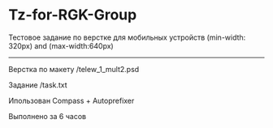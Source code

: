 # Tz-for-RGK-Group

Тестовое задание по верстке для мобильных устройств (min-width: 320px) and (max-width:640px)

***

Верстка по макету /telew_1_mult2.psd

Задание /task.txt

Ипользован Compass + Autoprefixer

Выполнено за 6 часов
